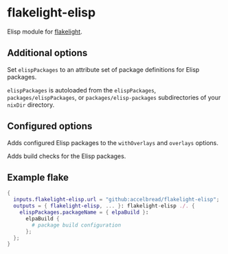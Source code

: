# flakelight-elisp

Elisp module for [flakelight][1].

[1]: https://github.com/nix-community/flakelight

## Additional options

Set `elispPackages` to an attribute set of package definitions for Elisp
packages.

`elispPackages` is autoloaded from the `elispPackages`,
`packages/elispPackages`, or `packages/elisp-packages` subdirectories of your
`nixDir` directory.

## Configured options

Adds configured Elisp packages to the `withOverlays` and `overlays` options.

Adds build checks for the Elisp packages.

## Example flake

```nix
{
  inputs.flakelight-elisp.url = "github:accelbread/flakelight-elisp";
  outputs = { flakelight-elisp, ... }: flakelight-elisp ./. {
    elispPackages.packageName = { elpaBuild }:
      elpaBuild {
        # package build configuration
      };
  };
}
```
